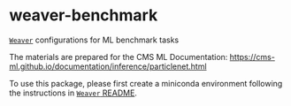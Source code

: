 # weaver-benchmark

[`Weaver`](https://github.com/hqucms/weaver) configurations for ML benchmark tasks

The materials are prepared for the CMS ML Documentation: https://cms-ml.github.io/documentation/inference/particlenet.html

To use this package, please first create a miniconda environment following the instructions in [`Weaver` README](https://github.com/hqucms/weaver).
